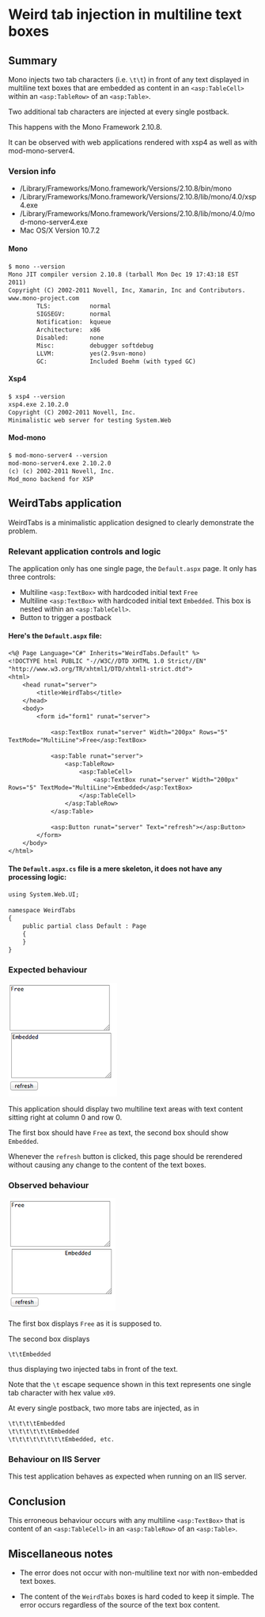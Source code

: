 Weird tab injection in multiline text boxes
===========================================

Summary
-------

Mono injects two tab characters (i.e. `\t\t`) in front of any text displayed
in multiline text boxes that are embedded as content in an `<asp:TableCell>`
within an `<asp:TableRow>` of an `<asp:Table>`.

Two additional tab characters are injected at every single postback.

This happens with the Mono Framework 2.10.8.

It can be observed with web applications rendered with xsp4 as well as
with mod-mono-server4.

### Version info

* /Library/Frameworks/Mono.framework/Versions/2.10.8/bin/mono
* /Library/Frameworks/Mono.framework/Versions/2.10.8/lib/mono/4.0/xsp4.exe
* /Library/Frameworks/Mono.framework/Versions/2.10.8/lib/mono/4.0/mod-mono-server4.exe
* Mac OS/X Version 10.7.2

#### Mono

    $ mono --version
    Mono JIT compiler version 2.10.8 (tarball Mon Dec 19 17:43:18 EST 2011)
    Copyright (C) 2002-2011 Novell, Inc, Xamarin, Inc and Contributors. www.mono-project.com
            TLS:           normal
            SIGSEGV:       normal
            Notification:  kqueue
            Architecture:  x86
            Disabled:      none
            Misc:          debugger softdebug
            LLVM:          yes(2.9svn-mono)
            GC:            Included Boehm (with typed GC)

#### Xsp4

    $ xsp4 --version
    xsp4.exe 2.10.2.0
    Copyright (C) 2002-2011 Novell, Inc.
    Minimalistic web server for testing System.Web

#### Mod-mono

    $ mod-mono-server4 --version
    mod-mono-server4.exe 2.10.2.0
    (c) (c) 2002-2011 Novell, Inc.
    Mod_mono backend for XSP

WeirdTabs application
---------------------

WeirdTabs is a minimalistic application designed to clearly demonstrate the
problem.

### Relevant application controls and logic

The application only has one single page, the `Default.aspx` page. It
only has three controls:

- Multiline `<asp:TextBox>` with hardcoded initial text `Free`
- Multiline `<asp:TextBox>` with hardcoded initial text `Embedded`. This
  box is nested within an `<asp:TableCell>`.
- Button to trigger a postback

#### Here's the `Default.aspx` file:

    <%@ Page Language="C#" Inherits="WeirdTabs.Default" %>
    <!DOCTYPE html PUBLIC "-//W3C//DTD XHTML 1.0 Strict//EN" "http://www.w3.org/TR/xhtml1/DTD/xhtml1-strict.dtd">
    <html>
        <head runat="server">
            <title>WeirdTabs</title>
        </head>
        <body>
            <form id="form1" runat="server">

                <asp:TextBox runat="server" Width="200px" Rows="5" TextMode="MultiLine">Free</asp:TextBox>

                <asp:Table runat="server">
                    <asp:TableRow>
                        <asp:TableCell>
                            <asp:TextBox runat="server" Width="200px" Rows="5" TextMode="MultiLine">Embedded</asp:TextBox>
                        </asp:TableCell>
                    </asp:TableRow>
                </asp:Table>

                <asp:Button runat="server" Text="refresh"></asp:Button>
            </form>
        </body>
    </html>

#### The `Default.aspx.cs` file is a mere skeleton, it does not have any processing logic:

    using System.Web.UI;

    namespace WeirdTabs
    {
        public partial class Default : Page
        {
        }
    }

### Expected behaviour

![Expected behaviour](https://github.com/guivho/WeirdTabs/raw/master/expected.png)

This application should display two multiline text areas with text content
sitting right at column 0 and row 0.

The first box should have `Free` as text, the second box should show
`Embedded`.

Whenever the `refresh` button is clicked, this page should be rerendered
without causing any change to the content of the text boxes.


### Observed behaviour

![Observed behaviour](https://github.com/guivho/WeirdTabs/raw/master/observed.png)

The first box displays `Free` as it is supposed to.

The second box displays

    \t\tEmbedded

thus displaying two injected tabs in front of the text.

Note that the `\t` escape sequence shown in this text represents one
single tab character with hex value `x09`.

At every single postback, two more tabs are injected, as in

    \t\t\t\tEmbedded
    \t\t\t\t\t\tEmbedded
    \t\t\t\t\t\t\t\tEmbedded, etc.


### Behaviour on IIS Server

This test application behaves as expected when running on an IIS server.


Conclusion
----------

This erroneous behaviour occurs with any multiline `<asp:TextBox>` that is
content of an `<asp:TableCell>` in an `<asp:TableRow>` of an `<asp:Table>`.


Miscellaneous notes
-------------------

- The error does not occur with non-multiline text nor with non-embedded
  text boxes.

- The content of the `WeirdTabs` boxes is hard coded to keep it simple.
  The error occurs regardless of the source of the text box content.

